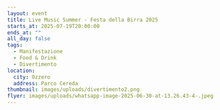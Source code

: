 ```yaml
---
layout: event
title: Live Music Summer - Festa della Birra 2025
starts_at: 2025-07-19T20:00:00
ends_at: ""
all_day: false
tags:
  - Manifestazione
  - Food & Drink
  - Divertimento
location:
  city: Ozzero
  address: Parco Cereda
thumbnail: images/uploads/divertimento2.png
flyer: images/uploads/whatsapp-image-2025-06-30-at-13.26.43-4-.jpeg
---
```

